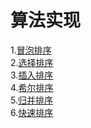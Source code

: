 # 算法实现

1.[冒泡排序](src/BubbleSort.java)<br>
2.[选择排序](src/SelectSort.java)<br>
3.[插入排序](src/InsertSort.java)<br>
4.[希尔排序](src/ShellSort.java)<br>
5.[归并排序](src/Merge.java)<br>
6.[快速排序](src/quickSort.java)
